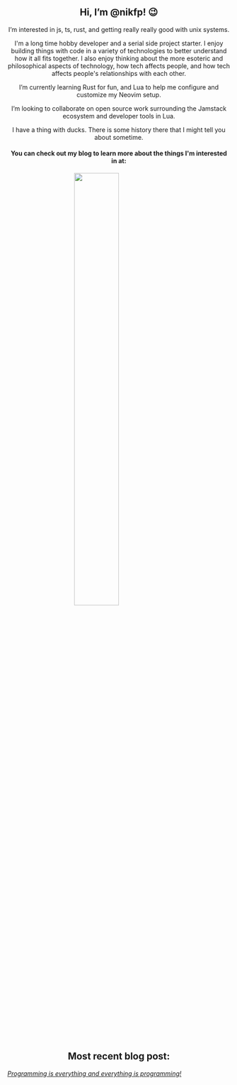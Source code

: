 <h2 align="center">Hi, I’m @nikfp! 😉</h2>
<p align="center">I’m interested in js, ts, rust, and getting really really good with unix systems.</p>

<p align="center">I'm a long time hobby developer and a serial side project starter. I enjoy building things with code in a variety of technologies to better understand how it all fits together. I also enjoy thinking about the more esoteric and philosophical aspects of technology, how tech affects people, and how tech affects people's relationships with each other.</p>   

<p align="center">I’m currently learning Rust for fun, and Lua to help me configure and customize my Neovim setup.</p>

<p align="center">I’m looking to collaborate on open source work surrounding the Jamstack ecosystem and developer tools in Lua. </p>

<p align="center">I have a thing with ducks. There is some history there that I might tell you about sometime.</p> 

<h4 align="center">You can check out my blog to learn more about the things I'm interested in at:</h4>

<p align="center" style="width: 80%;">
<a href="https://blog.nikfp.com">
<img src="https://user-images.githubusercontent.com/46945607/197637655-02e41982-3c60-4ded-9477-2d99ec7d916d.png" width="50%"/>
</a>
</p>

<h2 align="center">Most recent blog post:</h2>
<!-- BLOGPOSTS:START --><em><a href=https://blog.nikfp.com/programming-is-everything-and-everything-is-programming>Programming is everything and everything is programming!</a></em><!-- BLOGPOSTS:END -->
